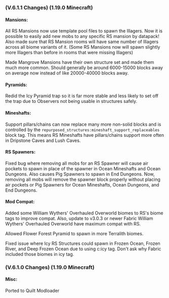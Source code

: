 ### **(V.6.1.1 Changes) (1.19.0 Minecraft)**

#### Mansions:
All RS Mansions now use template pool files to spawn the Illagers.
 Now it is possible to easily add new mobs to any specific RS mansion by datapack!
 Also made sure that RS Mansion rooms will have same number of Illagers across all biome variants of it.
 (Some RS Mansions now will spawn slightly more Illagers than before in rooms that were missing Illagers)

Made Mangrove Mansions have their own structure set and made them much more common.
 Should generally be around 6000-15000 blocks away on average now instead of like 20000-40000 blocks away.

#### Pyramids:
Redid the Icy Pyramid trap so it is far more stable and less likely to set off the trap due to Observers not being usable in structures safely.

#### Mineshafts:
Support pillars/chains can now replace many more non-solid blocks and is controlled by the `repurposed_structures:mineshaft_support_replaceables` block tag.
 This means RS Mineshafts have pillars/chains support more often in Dripstone Caves and Lush Caves.

#### RS Spawners:
Fixed bug where removing all mobs for an RS Spawner will cause air pockets to spawn in place of the spawner in
 Ocean Mineshafts and Ocean Dungeons. Also causes Pig Spawners to spawn in End Dungeons.
 Now, removing all mobs will remove the spawner block properly without placing air pockets or Pig Spawners
 for Ocean Mineshafts, Ocean Dungeons, and End Dungeons.

#### Mod Compat:
Added some William Wythers' Overhauled Overworld biomes to RS's biome tags to improve compat.
 Also, update to v3.0.3 or newer Fabric William Wythers' Overhauled Overworld have maximum compat with RS.

Allowed Flower Forest Pyramid to spawn in more Terralith biomes.

Fixed issue where Icy RS Structures could spawn in Frozen Ocean, Frozen River, and Deep Frozen Ocean due to using c:icy tag.
 Don't ask why Fabric included those biomes in icy tag.


### **(V.6.1.0 Changes) (1.19.0 Minecraft)**

#### Misc:
Ported to Quilt Modloader